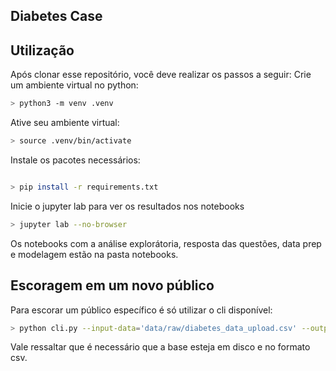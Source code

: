 ## Diabetes Case

## Utilização

Após clonar esse repositório, você deve realizar os passos a seguir:
Crie um ambiente virtual no python:
```bash
> python3 -m venv .venv
```
Ative seu ambiente virtual:
```bash
> source .venv/bin/activate
```
Instale os pacotes necessários:
```bash

> pip install -r requirements.txt
```
Inicie o jupyter lab para ver os resultados nos notebooks
```bash
> jupyter lab --no-browser
```

Os notebooks com a análise explorátoria, resposta das questões, data prep e modelagem estão na pasta notebooks.

## Escoragem em um novo público
Para escorar um público específico é só utilizar o cli disponível:
```bash
> python cli.py --input-data='data/raw/diabetes_data_upload.csv' --output-data='data/processed/diabetes_data_scored.csv'
```
Vale ressaltar que é necessário que a base esteja em disco e no formato csv.
